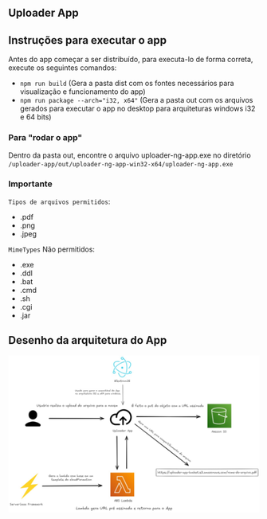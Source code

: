 ## Uploader App

## Instruções para executar o app

Antes do app começar a ser distribuído, para executa-lo de forma correta, execute os seguintes comandos:

- `npm run build` (Gera a pasta dist com os fontes necessários para visualização e funcionamento do app)
- `npm run package --arch="i32, x64"` (Gera a pasta out com os arquivos gerados para executar o app no desktop para arquiteturas windows i32 e 64 bits)

### Para "rodar o app"
Dentro da pasta out, encontre o arquivo uploader-ng-app.exe no diretório `/uploader-app/out/uploader-ng-app-win32-x64/uploader-ng-app.exe`

### Importante
`Tipos de arquivos permitidos`:
- .pdf
- .png
- .jpeg

`MimeTypes` Não permitidos:
- .exe
- .ddl
- .bat
- .cmd
- .sh
- .cgi
- .jar

## Desenho da arquitetura do App
![Desenho de arquitetura](src/assets/uploader-app-draw.jpeg)
